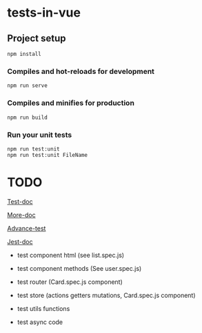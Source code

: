 # tests-in-vue

## Project setup

```
npm install
```

### Compiles and hot-reloads for development

```
npm run serve
```

### Compiles and minifies for production

```
npm run build
```

### Run your unit tests

```
npm run test:unit
npm run test:unit FileName
```

# TODO

[Test-doc](https://vue-test-utils.vuejs.org/api/wrapper/#classes-classname)

[More-doc](https://lmiller1990.github.io/vue-testing-handbook/rendering-a-component.html#two-ways-to-render)

[Advance-test](https://medium.com/3yourmind/testing-vue-components-a-cheat-sheet-299b3b8be88d)

[Jest-doc](https://jestjs.io/docs/en/using-matchers)

- test component html (see list.spec.js)

* test component methods (See user.spec.js)

* test router (Card.spec.js component)

* test store (actions getters mutations, Card.spec.js component)

* test utils functions

* test async code
